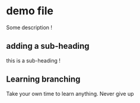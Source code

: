 # demo file

Some description !

## adding a sub-heading

this is a sub-heading !

## Learning branching

Take your own time to learn anything. Never give up
